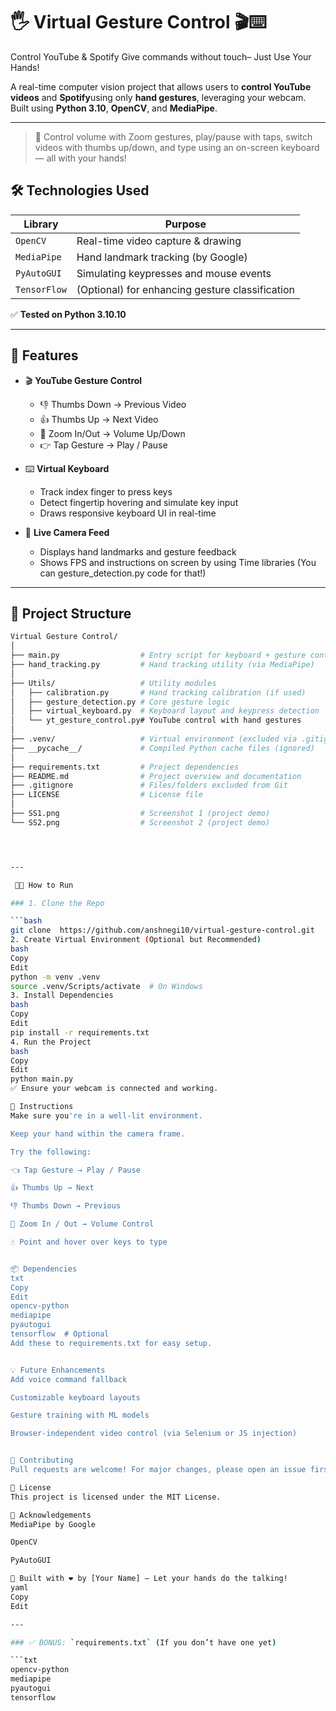# 🖐️ Virtual Gesture Control 🎬⌨️  
Control YouTube & Spotify Give commands without touch– Just Use Your Hands!

A real-time computer vision project that allows users to **control YouTube videos** and **Spotify**using only **hand gestures**, leveraging your webcam.  
Built using **Python 3.10**, **OpenCV**, and **MediaPipe**.

---
> 🎥 Control volume with Zoom gestures, play/pause with taps, switch videos with thumbs up/down, and type using an on-screen keyboard — all with your hands!
## 🛠️ Technologies Used

| Library          | Purpose                                      |
|------------------|----------------------------------------------|
| `OpenCV`         | Real-time video capture & drawing            |
| `MediaPipe`      | Hand landmark tracking (by Google)           |
| `PyAutoGUI`      | Simulating keypresses and mouse events       |
| `TensorFlow`     | (Optional) for enhancing gesture classification |
✅ **Tested on Python 3.10.10**

---

## 🎯 Features

- 🎬 **YouTube Gesture Control**  
  - 👎 Thumbs Down → Previous Video  
  - 👍 Thumbs Up → Next Video  
  - 🤏 Zoom In/Out → Volume Up/Down  
  - 👉 Tap Gesture → Play / Pause  

- ⌨️ **Virtual Keyboard**  
  - Track index finger to press keys  
  - Detect fingertip hovering and simulate key input  
  - Draws responsive keyboard UI in real-time

- 🎥 **Live Camera Feed**  
  - Displays hand landmarks and gesture feedback  
  - Shows FPS and instructions on screen by using Time libraries (You can gesture_detection.py code for that!)

---

## 🔧 Project Structure

```bash
Virtual Gesture Control/
│
├── main.py                  # Entry script for keyboard + gesture controller
├── hand_tracking.py         # Hand tracking utility (via MediaPipe)
│
├── Utils/                   # Utility modules
│   ├── calibration.py       # Hand tracking calibration (if used)
│   ├── gesture_detection.py # Core gesture logic
│   ├── virtual_keyboard.py  # Keyboard layout and keypress detection
│   └── yt_gesture_control.py# YouTube control with hand gestures
│
├── .venv/                   # Virtual environment (excluded via .gitignore)
├── __pycache__/             # Compiled Python cache files (ignored)
│
├── requirements.txt         # Project dependencies
├── README.md                # Project overview and documentation
├── .gitignore               # Files/folders excluded from Git
├── LICENSE                  # License file
│
├── SS1.png                  # Screenshot 1 (project demo)
└── SS2.png                  # Screenshot 2 (project demo)




---

 🧑‍💻 How to Run

### 1. Clone the Repo

```bash
git clone  https://github.com/anshnegi10/virtual-gesture-control.git
2. Create Virtual Environment (Optional but Recommended)
bash
Copy
Edit
python -m venv .venv
source .venv/Scripts/activate  # On Windows
3. Install Dependencies
bash
Copy
Edit
pip install -r requirements.txt
4. Run the Project
bash
Copy
Edit
python main.py
✅ Ensure your webcam is connected and working.

📝 Instructions
Make sure you're in a well-lit environment.

Keep your hand within the camera frame.

Try the following:

👈 Tap Gesture → Play / Pause

👍 Thumbs Up → Next

👎 Thumbs Down → Previous

🤏 Zoom In / Out → Volume Control

☝️ Point and hover over keys to type


📦 Dependencies
txt
Copy
Edit
opencv-python
mediapipe
pyautogui
tensorflow  # Optional
Add these to requirements.txt for easy setup.


💡 Future Enhancements
Add voice command fallback

Customizable keyboard layouts

Gesture training with ML models

Browser-independent video control (via Selenium or JS injection)


🤝 Contributing
Pull requests are welcome! For major changes, please open an issue first to discuss what you'd like to change.

📜 License
This project is licensed under the MIT License.

🙌 Acknowledgements
MediaPipe by Google

OpenCV

PyAutoGUI

🚀 Built with ❤️ by [Your Name] – Let your hands do the talking!
yaml
Copy
Edit

---

### ✅ BONUS: `requirements.txt` (If you don’t have one yet)

```txt
opencv-python
mediapipe
pyautogui
tensorflow


